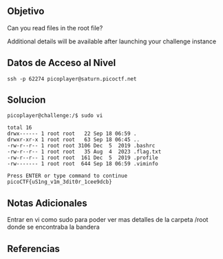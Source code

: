 ## Objetivo

Can you read files in the root file?

Additional details will be available after launching your challenge instance

## Datos de Acceso al Nivel

`ssh -p 62274 picoplayer@saturn.picoctf.net`
## Solucion

```
picoplayer@challenge:/$ sudo vi

total 16
drwx------ 1 root root   22 Sep 18 06:59 .
drwxr-xr-x 1 root root   63 Sep 18 06:45 ..
-rw-r--r-- 1 root root 3106 Dec  5  2019 .bashrc
-rw-r--r-- 1 root root   35 Aug  4  2023 .flag.txt
-rw-r--r-- 1 root root  161 Dec  5  2019 .profile
-rw------- 1 root root  644 Sep 18 06:59 .viminfo

Press ENTER or type command to continue
picoCTF{uS1ng_v1m_3dit0r_1cee9dcb}

```

## Notas Adicionales
Entrar en vi como sudo para poder ver mas detalles de la carpeta /root donde se encontraba la bandera


## Referencias
